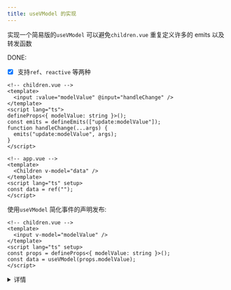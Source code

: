 ```yaml
---
title: useVModel 的实现
---
```


实现一个简易版的`useVModel` 可以避免`children.vue` 重复定义许多的 emits 以及转发函数

DONE:
- [x] 支持`ref`、`reactive` 等两种

```vue
<!-- children.vue -->
<template>
  <input :value="modelValue" @input="handleChange" />
</template>
<script lang="ts">
defineProps<{ modelValue: string }>();
const emits = defineEmits(["update:modelValue"]);
function handleChange(...args) {
  emits("update:modelValue", args);
}
</script>

<!-- app.vue -->
<template>
  <Children v-model="data" />
</template>
<script lang="ts" setup>
const data = ref("");
</script>
```

使用`useVModel` 简化事件的声明发布:

```vue
<!-- children.vue -->
<template>
  <input v-model="modelValue" />
</template>
<script lang="ts" setup>
const props = defineProps<{ modelValue: string }>();
const data = useVModel(props.modelValue);
</script>
```

<details>
  <summary>详情</summary>

<<< @/FE/vue/hooks/useVModel.ts

</details>
